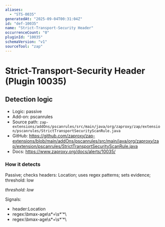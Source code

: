 ```yaml
---
aliases:
  - "STS-0035"
generatedAt: "2025-09-04T00:31:04Z"
id: "def-10035"
name: "Strict-Transport-Security Header"
occurrenceCount: "0"
pluginId: "10035"
schemaVersion: "v1"
sourceTool: "zap"
---
```


# Strict-Transport-Security Header (Plugin 10035)

## Detection logic

- Logic: passive
- Add-on: pscanrules
- Source path: `zap-extensions/addOns/pscanrules/src/main/java/org/zaproxy/zap/extension/pscanrules/StrictTransportSecurityScanRule.java`
- GitHub: https://github.com/zaproxy/zap-extensions/blob/main/addOns/pscanrules/src/main/java/org/zaproxy/zap/extension/pscanrules/StrictTransportSecurityScanRule.java
- Docs: https://www.zaproxy.org/docs/alerts/10035/

### How it detects

Passive; checks headers: Location; uses regex patterns; sets evidence; threshold: low

_threshold: low_

Signals:
- header:Location
- regex:\\bmax-age\\s*=\\s*\'*\
- regex:\\bmax-age\\s*=\\s*\'*\


